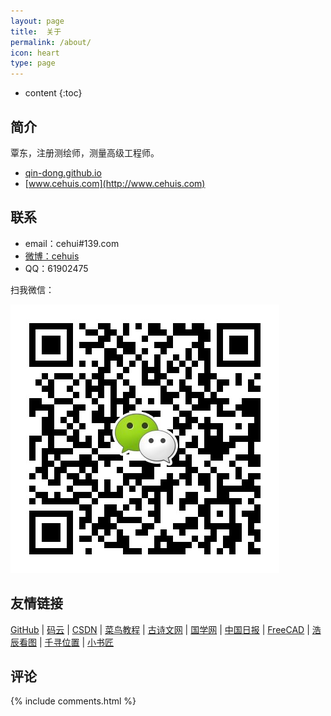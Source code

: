```yaml
---
layout: page
title:  关于
permalink: /about/
icon: heart
type: page
---
```

* content
{:toc}

## 简介

覃东，注册测绘师，测量高级工程师。

- [qin-dong.github.io](https://qin-dong.github.io)
- [www.cehuis.com](http://www.cehuis.com)

## 联系

* email：cehui#139.com
* [微博：cehuis](http://weibo.com/qindonge)
* QQ：61902475

扫我微信：

![](/img/weixin_qd.png)


## 友情链接

[GitHub](https://github.com/Qin-Dong) \| [码云](https://gitee.com/Qin-Dong/) \| [CSDN](https://blog.csdn.net/hjpqindong) \| [菜鸟教程](https://www.runoob.com) \| [古诗文网](https://www.gushiwen.org/) \| [国学网](http://www.guoxue.com/wenxian/wxshi/shibu.htm) \| [中国日报](http://www.chinadaily.com.cn/) \| [FreeCAD](https://github.com/FreeCAD/FreeCAD/releases/) \| [浩辰看图](http://web.gstarcad.com/) \| [千寻位置](https://www.qxwz.com/) \| [小书匠](http://markdown.xiaoshujiang.com/) 


## 评论

{% include comments.html %}
